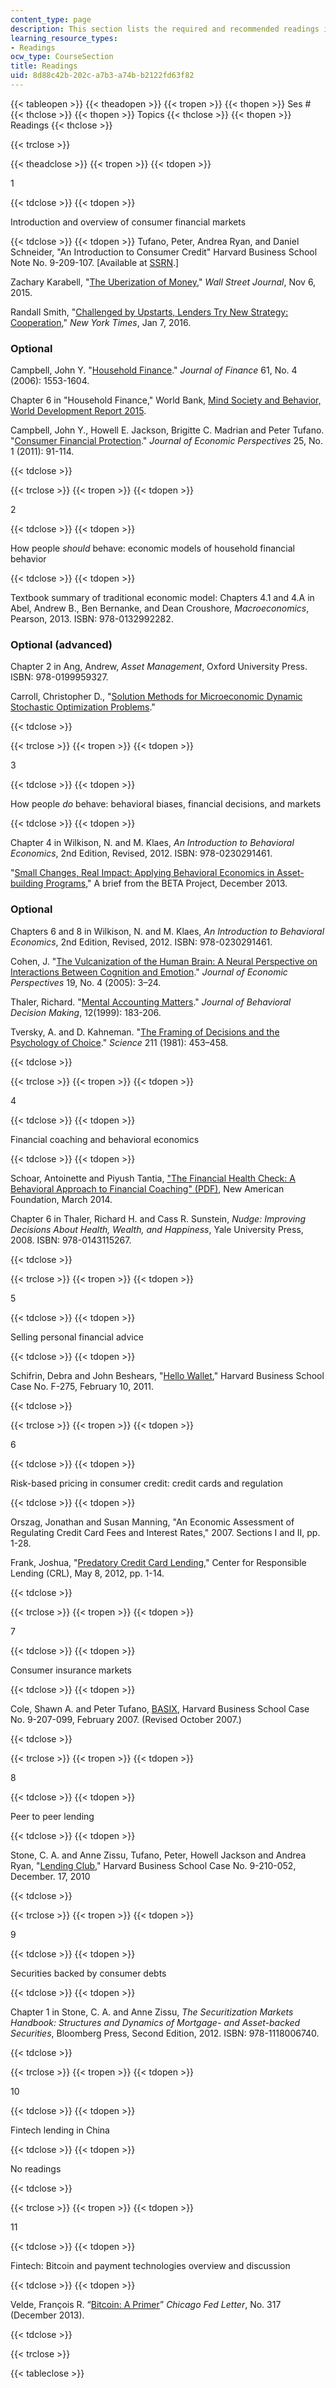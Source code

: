 ```yaml
---
content_type: page
description: This section lists the required and recommended readings in this course.
learning_resource_types:
- Readings
ocw_type: CourseSection
title: Readings
uid: 8d88c42b-202c-a7b3-a74b-b2122fd63f82
---
```


{{< tableopen >}}
{{< theadopen >}}
{{< tropen >}}
{{< thopen >}}
Ses #
{{< thclose >}}
{{< thopen >}}
Topics
{{< thclose >}}
{{< thopen >}}
Readings
{{< thclose >}}

{{< trclose >}}

{{< theadclose >}}
{{< tropen >}}
{{< tdopen >}}


1


{{< tdclose >}}
{{< tdopen >}}


Introduction and overview of consumer financial markets


{{< tdclose >}}
{{< tdopen >}}
Tufano, Peter, Andrea Ryan, and Daniel Schneider, "An Introduction to Consumer Credit" Harvard Business School Note No. 9-209-107. \[Available at [SSRN](https://ssrn.com/abstract=1407703).\]

Zachary Karabell, "[The Uberization of Money](https://www.wsj.com/articles/the-uberization-of-finance-1446835102)," _Wall Street Journal_, Nov 6, 2015.

Randall Smith, "[Challenged by Upstarts, Lenders Try New Strategy: Cooperation](https://dealbook.nytimes.com/2015/01/07/challenged-by-upstarts-lenders-try-new-strategy-cooperation/)," _New York Times_, Jan 7, 2016.

### Optional

Campbell, John Y. "[Household Finance](https://doi.org/10.1111/j.1540-6261.2006.00883.x)." _Journal of Finance_ 61, No. 4 (2006): 1553-1604.

Chapter 6 in "Household Finance," World Bank, [Mind Society and Behavior, World Development Report 2015](http://www.worldbank.org/en/publication/wdr2015).

Campbell, John Y., Howell E. Jackson, Brigitte C. Madrian and Peter Tufano. "[Consumer Financial Protection](https://www.aeaweb.org/articles?id=10.1257/jep.25.1.91)." _Journal of Economic Perspectives_ 25, No. 1 (2011): 91-114.


{{< tdclose >}}

{{< trclose >}}
{{< tropen >}}
{{< tdopen >}}


2


{{< tdclose >}}
{{< tdopen >}}


How people _should_ behave: economic models of household financial behavior


{{< tdclose >}}
{{< tdopen >}}


Textbook summary of traditional economic model: Chapters 4.1 and 4.A in Abel, Andrew B., Ben Bernanke, and Dean Croushore, _Macroeconomics_, Pearson, 2013. ISBN: 978-0132992282.

### Optional (advanced)

Chapter 2 in Ang, Andrew, _Asset Management_, Oxford University Press. ISBN: 978-0199959327.

Carroll, Christopher D., "[Solution Methods for Microeconomic Dynamic Stochastic Optimization Problems](http://www.econ2.jhu.edu/people/ccarroll/SolvingMicroDSOPs/)."


{{< tdclose >}}

{{< trclose >}}
{{< tropen >}}
{{< tdopen >}}


3


{{< tdclose >}}
{{< tdopen >}}


How people _do_ behave: behavioral biases, financial decisions, and markets


{{< tdclose >}}
{{< tdopen >}}


Chapter 4 in Wilkison, N. and M. Klaes, _An Introduction to Behavioral Economics_, 2nd Edition, Revised, 2012. ISBN: 978-0230291461.

"[Small Changes, Real Impact: Applying Behavioral Economics in Asset-building Programs](https://prosperitynow.org/resources/small-changes-real-impact-applying-behavioral-economics-asset-building-programs-brief)," A brief from the BETA Project, December 2013.

### Optional

Chapters 6 and 8 in Wilkison, N. and M. Klaes, _An Introduction to Behavioral Economics_, 2nd Edition, Revised, 2012. ISBN: 978-0230291461.

Cohen, J. "[The Vulcanization of the Human Brain: A Neural Perspective on Interactions Between Cognition and Emotion](https://www.aeaweb.org/articles?id=10.1257/089533005775196750)." _Journal of Economic Perspectives_ 19, No. 4 (2005): 3–24.

Thaler, Richard. "[Mental Accounting Matters](https://doi.org/10.1002/(SICI)1099-0771(199909)12:3<183::AID-BDM318>3.0.CO;2-F)." _Journal of Behavioral Decision Making_, 12(1999): 183-206.

Tversky, A. and D. Kahneman. "[The Framing of Decisions and the Psychology of Choice](http://science.sciencemag.org/content/211/4481/453)." _Science_ 211 (1981): 453–458.


{{< tdclose >}}

{{< trclose >}}
{{< tropen >}}
{{< tdopen >}}


4


{{< tdclose >}}
{{< tdopen >}}


Financial coaching and behavioral economics


{{< tdclose >}}
{{< tdopen >}}


Schoar, Antoinette and Piyush Tantia, ["The Financial Health Check: A Behavioral Approach to Financial Coaching" (PDF)](https://www.ideas42.org/wp-content/uploads/2015/05/The_Financial_Health_Check-1.pdf), New American Foundation, March 2014.

Chapter 6 in Thaler, Richard H. and Cass R. Sunstein, _Nudge: Improving Decisions About Health, Wealth, and Happiness_, Yale University Press, 2008. ISBN: 978-0143115267.


{{< tdclose >}}

{{< trclose >}}
{{< tropen >}}
{{< tdopen >}}


5


{{< tdclose >}}
{{< tdopen >}}


Selling personal financial advice


{{< tdclose >}}
{{< tdopen >}}


Schifrin, Debra and John Beshears, "[Hello Wallet](https://hbr.org/product/hellowallet/F275-PDF-ENG)," Harvard Business School Case No. F-275, February 10, 2011.


{{< tdclose >}}

{{< trclose >}}
{{< tropen >}}
{{< tdopen >}}


6


{{< tdclose >}}
{{< tdopen >}}


Risk-based pricing in consumer credit: credit cards and regulation


{{< tdclose >}}
{{< tdopen >}}


Orszag, Jonathan and Susan Manning, "An Economic Assessment of Regulating Credit Card Fees and Interest Rates," 2007. Sections I and II, pp. 1-28.

Frank, Joshua, "[Predatory Credit Card Lending,](https://www.responsiblelending.org/research-publication/predatory-credit-card-unsafe-unsound)" Center for Responsible Lending (CRL), May 8, 2012, pp. 1-14.


{{< tdclose >}}

{{< trclose >}}
{{< tropen >}}
{{< tdopen >}}


7


{{< tdclose >}}
{{< tdopen >}}


Consumer insurance markets


{{< tdclose >}}
{{< tdopen >}}


Cole, Shawn A. and Peter Tufano, [BASIX](https://www.hbs.edu/faculty/Pages/item.aspx?num=34122), Harvard Business School Case No. 9-207-099, February 2007. (Revised October 2007.)


{{< tdclose >}}

{{< trclose >}}
{{< tropen >}}
{{< tdopen >}}


8


{{< tdclose >}}
{{< tdopen >}}


Peer to peer lending


{{< tdclose >}}
{{< tdopen >}}


Stone, C. A. and Anne Zissu, Tufano, Peter, Howell Jackson and Andrea Ryan, "[Lending Club](https://www.hbs.edu/faculty/Pages/item.aspx?num=38450)," Harvard Business School Case No. 9-210-052, December. 17, 2010


{{< tdclose >}}

{{< trclose >}}
{{< tropen >}}
{{< tdopen >}}


9


{{< tdclose >}}
{{< tdopen >}}


Securities backed by consumer debts


{{< tdclose >}}
{{< tdopen >}}


Chapter 1 in Stone, C. A. and Anne Zissu, _The Securitization Markets Handbook: Structures and Dynamics of Mortgage- and Asset-backed Securities_, Bloomberg Press, Second Edition, 2012. ISBN: 978-1118006740.


{{< tdclose >}}

{{< trclose >}}
{{< tropen >}}
{{< tdopen >}}


10


{{< tdclose >}}
{{< tdopen >}}


Fintech lending in China


{{< tdclose >}}
{{< tdopen >}}


No readings


{{< tdclose >}}

{{< trclose >}}
{{< tropen >}}
{{< tdopen >}}


11


{{< tdclose >}}
{{< tdopen >}}


Fintech: Bitcoin and payment technologies overview and discussion


{{< tdclose >}}
{{< tdopen >}}


Velde, François R. “[Bitcoin: A Primer](https://www.chicagofed.org/publications/chicago-fed-letter/2013/december-317)” _Chicago Fed Letter_, No. 317 (December 2013).


{{< tdclose >}}

{{< trclose >}}

{{< tableclose >}}